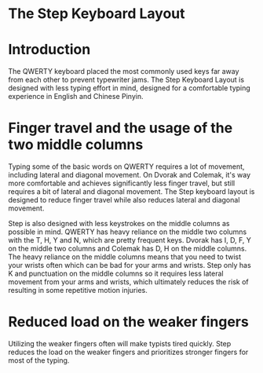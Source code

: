 # The Step Keyboard Layout




# Introduction
The QWERTY keyboard placed the most commonly used keys far away from each other to prevent typewriter jams.  The Step Keyboard Layout is designed with less typing
effort in mind, designed for a comfortable typing experience in English and Chinese Pinyin.

# Finger travel and the usage of the two middle columns
Typing some of the basic words on QWERTY requires a lot of movement, including lateral and diagonal movement. On Dvorak and Colemak, it's way more comfortable and 
achieves significantly less finger travel, but still requires a bit of lateral and diagonal movement. The Step keyboard layout is designed to reduce finger travel 
while also reduces lateral and diagonal movement. 

Step is also designed with less keystrokes on the middle columns as possible in mind. QWERTY has heavy reliance on the middle two columns with the T, H, Y and N, 
which are pretty frequent keys. Dvorak has I, D, F, Y on the middle two columns and Colemak has D, H on the middle columns. The heavy reliance on the middle 
columns means that you need to twist your wrists often which can be bad for your arms and wrists. Step only has K and punctuation on the middle columns so it requires less lateral 
movement from your arms and wrists, which ultimately reduces the risk of resulting in some repetitive motion injuries.

# Reduced load on the weaker fingers
Utilizing the weaker fingers often will make typists tired quickly. Step reduces the load on the weaker fingers and prioritizes stronger  fingers for most
of the typing.


